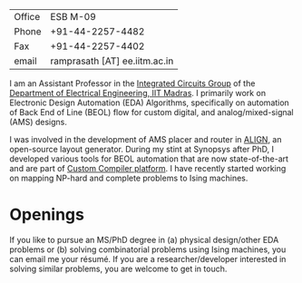 
<table>
  <tbody>
    <tr> <td> Office </td> <td> ESB M-09 </td> </tr>
    <tr> <td> Phone </td> <td> +91-44-2257-4482  </td> </tr>
    <tr> <td> Fax </td> <td> +91-44-2257-4402 </td> </tr>
    <tr> <td> email </td> <td> ramprasath [AT] ee.iitm.ac.in </td> </tr>
  </tbody>
</table>


I am an Assistant Professor in the [Integrated Circuits Group](http://www.ee.iitm.ac.in/ics) of the [Department of Electrical Engineering, IIT Madras](https://www.ee.iitm.ac.in). I primarily work on Electronic Design Automation (EDA) Algorithms, specifically on automation of Back End of Line (BEOL) flow for custom digital, and analog/mixed-signal (AMS) designs. 

I was involved in the development of AMS placer and router in [ALIGN](https://github.com/ALIGN-analoglayout/ALIGN-public.git), an open-source layout generator. During my stint at Synopsys after PhD, I developed various tools for BEOL automation that are now state-of-the-art and are part of [Custom Compiler platform](https://www.synopsys.com/implementation-and-signoff/custom-design-platform/custom-compiler.html). I have recently started working on mapping NP-hard and complete problems to Ising machines.

# Openings
If you like to pursue an MS/PhD degree in (a) physical design/other EDA problems or (b) solving combinatorial problems using Ising machines, you can email me your résumé. If you are a researcher/developer interested in solving similar problems, you are welcome to get in touch.
